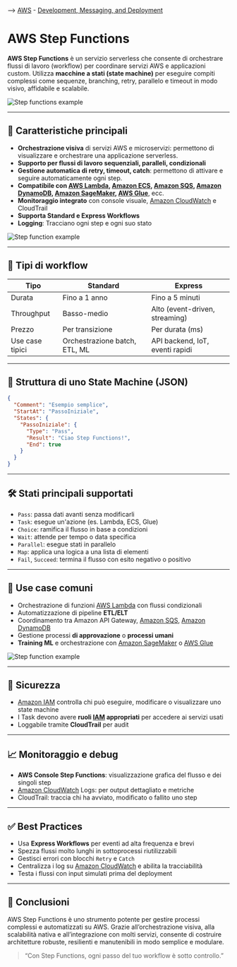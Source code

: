 --> [AWS](AWS.md)  -  [Development, Messaging, and Deployment](Development-Messaging-and-Deployment.md)
# AWS Step Functions

**AWS Step Functions** è un servizio serverless che consente di orchestrare flussi di lavoro (workflow) per coordinare servizi AWS e applicazioni custom. Utilizza **macchine a stati (state machine)** per eseguire compiti complessi come sequenze, branching, retry, parallelo e timeout in modo visivo, affidabile e scalabile.

![Step functions example](step.png)

---

## 🧩 Caratteristiche principali

- **Orchestrazione visiva** di servizi AWS e microservizi: permettono di visualizzare e orchestrare una applicazione serverless.
- **Supporto per flussi di lavoro sequenziali, paralleli, condizionali**
- **Gestione automatica di retry, timeout, catch**: permettono di attivare e seguire automaticamente ogni step.
- **Compatibile con [AWS Lambda](AWS-Lambda.md), [Amazon ECS](Amazon-ECS.md), [Amazon SQS](Amazon-SQS.md), [Amazon DynamoDB](Amazon-DynamoDB.md), [Amazon SageMaker](Amazon-SageMaker.md), [AWS Glue](AWS-Glue.md)**, ecc.
- **Monitoraggio integrato** con console visuale, [Amazon CloudWatch](Amazon-CloudWatch.md) e CloudTrail
- **Supporta Standard e Express Workflows**
- **Logging**: Tracciano ogni step e ogni suo stato

![Step function example](step-functions-visualization.png)

---

## 🔄 Tipi di workflow

| Tipo              | Standard                         | Express                          |
|-------------------|----------------------------------|----------------------------------|
| Durata            | Fino a 1 anno                    | Fino a 5 minuti                  |
| Throughput        | Basso-medio                      | Alto (event-driven, streaming)  |
| Prezzo            | Per transizione                  | Per durata (ms)                 |
| Use case tipici   | Orchestrazione batch, ETL, ML    | API backend, IoT, eventi rapidi |

---

## 🔧 Struttura di uno State Machine (JSON)

```json
{
  "Comment": "Esempio semplice",
  "StartAt": "PassoIniziale",
  "States": {
    "PassoIniziale": {
      "Type": "Pass",
      "Result": "Ciao Step Functions!",
      "End": true
    }
  }
}
```

---

## 🛠️ Stati principali supportati

- `Pass`: passa dati avanti senza modificarli
- `Task`: esegue un'azione (es. Lambda, ECS, Glue)
- `Choice`: ramifica il flusso in base a condizioni
- `Wait`: attende per tempo o data specifica
- `Parallel`: esegue stati in parallelo
- `Map`: applica una logica a una lista di elementi
- `Fail`, `Succeed`: termina il flusso con esito negativo o positivo

---

## 🎯 Use case comuni

- Orchestrazione di funzioni [AWS Lambda](AWS-Lambda.md) con flussi condizionali
- Automatizzazione di pipeline **ETL/ELT**
- Coordinamento tra Amazon API Gateway, [Amazon SQS](Amazon-SQS.md), [Amazon DynamoDB](Amazon-DynamoDB.md)
- Gestione processi **di approvazione** o **processi umani**
- **Training ML** e orchestrazione con [Amazon SageMaker](Amazon-SageMaker.md) o [AWS Glue](AWS-Glue.md)

![Step function example](step-functions.png)

---

## 🔐 Sicurezza

- [Amazon IAM](AWS-IAM.md) controlla chi può eseguire, modificare o visualizzare uno state machine
- I Task devono avere **ruoli [IAM](AWS-IAM.md) appropriati** per accedere ai servizi usati
- Loggabile tramite **CloudTrail** per audit

---

## 📈 Monitoraggio e debug

- **AWS Console Step Functions**: visualizzazione grafica del flusso e dei singoli step
- [Amazon CloudWatch](Amazon-CloudWatch.md) Logs: per output dettagliato e metriche
- CloudTrail: traccia chi ha avviato, modificato o fallito uno step

---

## ✅ Best Practices

- Usa **Express Workflows** per eventi ad alta frequenza e brevi
- Spezza flussi molto lunghi in sottoprocessi riutilizzabili
- Gestisci errori con blocchi `Retry` e `Catch`
- Centralizza i log su [Amazon CloudWatch](Amazon-CloudWatch.md) e abilita la tracciabilità
- Testa i flussi con input simulati prima del deployment

---

## 📌 Conclusioni

AWS Step Functions è uno strumento potente per gestire processi complessi e automatizzati su AWS. Grazie all’orchestrazione visiva, alla scalabilità nativa e all’integrazione con molti servizi, consente di costruire architetture robuste, resilienti e manutenibili in modo semplice e modulare.

> “Con Step Functions, ogni passo del tuo workflow è sotto controllo.”
